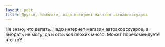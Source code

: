 ```yaml
---
layout: post 
title: Друзья, помогите, надо интернет магазин автоаксессуаров 
--- 
```

Не знаю, что делать. Надо интернет магазин автоаксессуаров, а выбрать не могу, да и отзывов плохих много. Может порекомендуете что-то?
